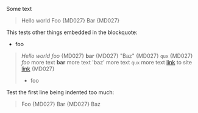 Some text

> Hello world
>  Foo {MD027}
>  Bar {MD027}

This tests other things embedded in the blockquote:

- foo

> *Hello world*
>  *foo* {MD027}
>  **bar** {MD027}
>   "Baz" {MD027}
>   `qux` {MD027}
> *foo* more text
> **bar** more text
> 'baz' more text
> `qux` more text
> [link](example.com) to site
>  [link](#link) {MD027}
>
> - foo

Test the first line being indented too much:

>  Foo {MD027}
>  Bar {MD027}
> Baz
